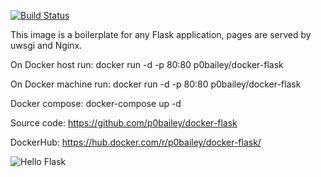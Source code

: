 [![Build Status](https://travis-ci.org/p0bailey/docker-flask.svg?branch=master)](https://travis-ci.org/p0bailey/docker-flask)


This image is a boilerplate for any Flask application,  pages are served by uwsgi and Nginx.

On Docker host run: docker run -d -p 80:80 p0bailey/docker-flask

On Docker machine run: docker run -d -p 80:80 p0bailey/docker-flask

Docker compose: docker-compose up -d

Source code: https://github.com/p0bailey/docker-flask

DockerHub: https://hub.docker.com/r/p0bailey/docker-flask/

![Hello Flask][2]



[2]: http://s14.postimg.org/mwmg7p0v5/hello_flask.png
